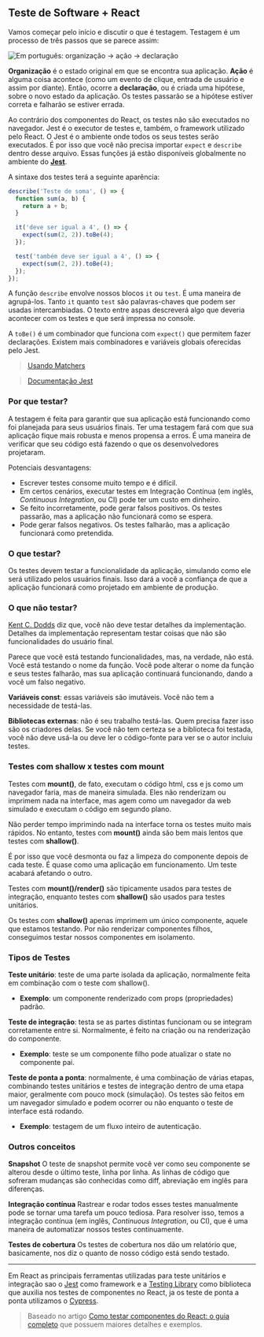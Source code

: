 ## Teste de Software + React

Vamos começar pelo início e discutir o que é testagem. Testagem é um processo de três passos que se parece assim:

![Em português: organização -> ação -> declaração](https://www.freecodecamp.org/portuguese/news/content/images/size/w1000/2022/11/image-12.png)

**Organização** é o estado original em que se encontra sua aplicação. **Ação** é alguma coisa acontece (como um evento de clique, entrada de usuário e assim por diante). Então, ocorre a **declaração**, ou é criada uma hipótese, sobre o novo estado da aplicação. Os testes passarão se a hipótese estiver correta e falharão se estiver errada.

Ao contrário dos componentes do React, os testes não são executados no navegador. Jest é o executor de testes e, também, o framework utilizado pelo React. O Jest é o ambiente onde todos os seus testes serão executados. É por isso que você não precisa importar `expect` e `describe` dentro desse arquivo. Essas funções já estão disponíveis globalmente no ambiente do [**Jest**](https://jestjs.io/pt-BR).

A sintaxe dos testes terá a seguinte aparência:

```js
describe('Teste de soma', () => {
  function sum(a, b) {
    return a + b;
  }

  it('deve ser igual a 4', () => {
    expect(sum(2, 2)).toBe(4);
  });

  test('também deve ser igual a 4', () => {
    expect(sum(2, 2)).toBe(4);
  });
});
```

A função `describe` envolve nossos blocos `it` ou `test`. É uma maneira de agrupá-los. Tanto `it` quanto `test` são palavras-chaves que podem ser usadas intercambiadas. O texto entre aspas descreverá algo que deveria acontecer com os testes e que será impressa no console.

A `toBe()` é um combinador que funciona com `expect()` que permitem fazer declarações. Existem mais combinadores e variáveis globais oferecidas pelo Jest.

> [Usando Matchers](https://jestjs.io/pt-BR/docs/using-matchers)

> [Documentação Jest](https://jestjs.io/pt-BR/docs/API)

### Por que testar?

A testagem é feita para garantir que sua aplicação está funcionando como foi planejada para seus usuários finais. Ter uma testagem fará com que sua aplicação fique mais robusta e menos propensa a erros. É uma maneira de verificar que seu código está fazendo o que os desenvolvedores projetaram.

Potenciais desvantagens:

- Escrever testes consome muito tempo e é difícil.
- Em certos cenários, executar testes em Integração Contínua (em inglês, _Continuous Integration_, ou CI) pode ter um custo em dinheiro.
- Se feito incorretamente, pode gerar falsos positivos. Os testes passarão, mas a aplicação não funcionará como se espera.
- Pode gerar falsos negativos. Os testes falharão, mas a aplicação funcionará como pretendida.

### O que testar?

Os testes devem testar a funcionalidade da aplicação, simulando como ele será utilizado pelos usuários finais. Isso dará a você a confiança de que a aplicação funcionará como projetado em ambiente de produção.

### O que não testar?

[Kent C. Dodds](https://kentcdodds.com/) diz que, você não deve testar detalhes da implementação. Detalhes da implementação representam testar coisas que não são funcionalidades do usuário final.

Parece que você está testando funcionalidades, mas, na verdade, não está. Você está testando o nome da função. Você pode alterar o nome da função e seus testes falharão, mas sua aplicação continuará funcionando, dando a você um falso negativo.

**Variáveis const**: essas variáveis são imutáveis. Você não tem a necessidade de testá-las.

**Bibliotecas externas**: não é seu trabalho testá-las. Quem precisa fazer isso são os criadores delas. Se você não tem certeza se a biblioteca foi testada, você não deve usá-la ou deve ler o código-fonte para ver se o autor incluiu testes.

### Testes com shallow x testes com mount

Testes com **mount()**, de fato, executam o código html, css e js como um navegador faria, mas de maneira simulada. Eles não renderizam ou imprimem nada na interface, mas agem como um navegador da web simulado e executam o código em segundo plano.

Não perder tempo imprimindo nada na interface torna os testes muito mais rápidos. No entanto, testes com **mount()** ainda são bem mais lentos que testes com **shallow()**.

É por isso que você desmonta ou faz a limpeza do componente depois de cada teste. É quase como uma aplicação em funcionamento. Um teste acabará afetando o outro.

Testes com **mount()/render()** são tipicamente usados para testes de integração, enquanto testes com **shallow()** são usados para testes unitários.

Os testes com **shallow()** apenas imprimem um único componente, aquele que estamos testando. Por não renderizar componentes filhos, conseguimos testar nossos componentes em isolamento.

### Tipos de Testes

**Teste unitário**: teste de uma parte isolada da aplicação, normalmente feita em combinação com o teste com shallow().

- **Exemplo**: um componente renderizado com props (propriedades) padrão.

**Teste de integração**: testa se as partes distintas funcionam ou se integram corretamente entre si. Normalmente, é feito na criação ou na renderização do componente.

- **Exemplo**: teste se um componente filho pode atualizar o state no componente pai.

**Teste de ponta a ponta**: normalmente, é uma combinação de várias etapas, combinando testes unitários e testes de integração dentro de uma etapa maior, geralmente com pouco mock (simulação). Os testes são feitos em um navegador simulado e podem ocorrer ou não enquanto o teste de interface está rodando.

- **Exemplo**: testagem de um fluxo inteiro de autenticação.

### Outros conceitos

**Snapshot**
O teste de snapshot permite você ver como seu componente se alterou desde o último teste, linha por linha. As linhas de código que sofreram mudanças são conhecidas como diff, abreviação em inglês para diferenças.

**Integração contínua**
Rastrear e rodar todos esses testes manualmente pode se tornar uma tarefa um pouco tediosa. Para resolver isso, temos a integração contínua (em inglês, _Continuous Integration_, ou CI), que é uma maneira de automatizar nossos testes continuamente.

**Testes de cobertura**
Os testes de cobertura nos dão um relatório que, basicamente, nos diz o quanto de nosso código está sendo testado.

---

Em React as principais ferramentas utilizadas para teste unitários e integração sao o [Jest](https://jestjs.io/) como framework e a [Testing Library](https://testing-library.com/) como biblioteca que auxilia nos testes de componentes no React, ja os teste de ponta a ponta utilizamos o [Cypress](https://www.cypress.io/).

> Baseado no artigo [Como testar componentes do React: o guia completo](https://www.freecodecamp.org/portuguese/news/como-testar-componentes-do-react-o-guia-completo/) que possuem maiores detalhes e exemplos.
